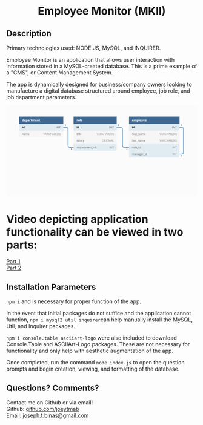 <h1 align="center">Employee Monitor (MKII)</h1>

## Description

Primary technologies used: NODE.JS, MySQL, and INQUIRER.

Employee Monitor is an application that allows user interaction with information stored in a MySQL-created database. This is a prime example of a "CMS", or Content Management System.

The app is dynamically designed for business/company owners looking to manufacture a digital database structured around employee, job role, and job department parameters.

![SchemaOutline](./assets/schemaoutline.png)

# Video depicting application functionality can be viewed in two parts:

[Part 1](https://www.youtube.com/watch?v=x6ZU0GuUyG8) </br>
[Part 2](https://www.youtube.com/watch?v=eyr64aVGG8Q) </br>

## Installation Parameters

`npm i` and is necessary for proper function of the app.

In the event that initial packages do not suffice and the application cannot function, `npm i mysql2 util inquirer`can help manually install the MySQL, Util, and Inquirer packages.

`npm i console.table asciiart-logo` were also included to download Console.Table and ASCIIArt-Logo packages. These are not necessary for functionality and only help with aesthetic augmentation of the app.

Once completed, run the command `node index.js` to open the question prompts and begin creation, viewing, and formatting of the database.

## Questions? Comments?

Contact me on Github or via email! </br>
Github: [github.com/joeytmab](github.com/joeytmab) </br>
Email: [joseph.t.binas@gmail.com](joseph.t.binas@gmail.com)
